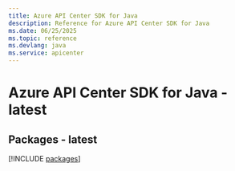 ```yaml
---
title: Azure API Center SDK for Java
description: Reference for Azure API Center SDK for Java
ms.date: 06/25/2025
ms.topic: reference
ms.devlang: java
ms.service: apicenter
---
```

# Azure API Center SDK for Java - latest
## Packages - latest
[!INCLUDE [packages](api-center-index.md)]